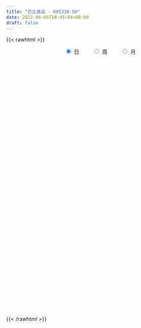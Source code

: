 ```yaml
---
title: "巴比食品 - 605338.SH"
date: 2022-06-05T10:45:04+08:00
draft: false
---
```

{{< rawhtml >}}
    <div style="text-align: center">
        <label style="padding: 1rem;"><input style="margin-right: .5rem" type="radio" name="period" value="D" checked onclick="period_change(this)">日</label>
        <label style="padding: 1rem;"><input style="margin-right: .5rem" type="radio" name="period" value="W" onclick="period_change(this)">周</label>
        <label style="padding: 1rem;"><input style="margin-right: .5rem" type="radio" name="period" value="M" onclick="period_change(this)">月</label>
    </div>
    <div id="chart" style="height: 700px;"></div> 
    <script type="text/javascript">
        const D_v = [3225.84,2124.67,2413.44,2912.29,7228.31,10612.51,6900.63,5354.43,237700.96,390131.5,228125.16,181907.25,162296.23,113404.46,126696.04,86474.25,101004.25,73787.41,64745.56,101404.12,103614.06,111016.78,66549.97,45231.55,39390.66,149205.11,128303.81,126851.75,92589.41,58743.82,53837.28,59475.64,51199.42,31970.53,33930.96,91618.0,44306.8,72389.13,40543.91,43063.78,51405.77,27296.37,20370.42,19319.02,20793.28,35754.71,33980.22,39771.98,42725.47,34937.84,33128.22,44159.5,53163.23,54803.07,27782.25,33604.96,28556.2,28007.14,27775.97,24351.49,46224.6,36361.28,50875.44,41311.99,28842.7,40452.66,78477.68,44644.0,31137.11,36314.97,27114.54,17106.44,20931.13,70267.71,46772.75,30630.36,55422.86,89325.13,44184.63,40770.69,37066.59,36634.15,35537.49,33337.1,30667.25,19664.46,70249.23,41333.84,22093.36,27203.68,23789.48,34592.4,12804.6,16503.73,35681.57,23002.86,18141.96,36223.23,12973.11,16471.52,29247.96,21429.72,14932.0,13679.76,10925.72,12004.59,20891.0,18903.99,17920.12,18590.12,15303.64,17448.06,18534.12,16783.31,9969.48,19296.48,16946.41,12378.73,47740.0,18539.12,15159.72,14470.01,22682.66,23563.64,17278.56,13240.0,23676.24,17237.87,15576.25,28785.4,25671.45,45274.86,38156.85,25017.07,16084.48,79004.49,78532.63,53992.24,39001.96,46043.43,21544.5,19931.11,24116.48,31069.57,43596.21,46912.08,36224.91,19941.28,16744.37,14583.82,30865.93,16675.96,33856.98,19874.2,17858.68,29662.75,21373.59,13433.24,18661.71,11440.0,17649.04,15656.1,14794.14,12863.9,32044.69,13306.01,13689.26,27330.18,20221.0,15343.1,23309.42,31591.01,19941.0,35755.51,27036.42,31382.1,27245.85,23987.34,21355.84,17199.62,21542.27,12523.46,37219.75,16501.18,40383.16,14605.6,15308.28,16575.24,12648.0,20122.48,7696.0,8361.38,9817.52,10537.0,48900.31,18460.01,37178.3,22385.4,44493.89,48074.08,57176.9,37644.24,55900.94,31825.24,45632.68,33951.96,22987.09,18065.76,14849.24,16315.71,18622.0,17487.0,12371.0,15599.0,11527.82,16718.0,15317.04,16166.0,38145.41,54737.55,33124.88,36868.98,19064.26,17392.24,20295.42,30385.52,16456.24,14672.66,16289.0,20284.12,13615.42,20331.05,15262.41,13928.05,17497.35,15843.0,25904.72,31375.5,19087.0,13892.65,15446.0,27366.0,25275.0,27154.05,25031.0,13990.0,12285.24,16897.0,16355.9,12291.0,9325.0,11306.0,12034.75,10839.62,13235.77,12778.13,37106.72,56146.52,48421.86,36239.77,29078.32,24134.72,16869.26,18642.0,12685.93,12873.04,14337.16,50133.96,60769.25,33465.7,20444.26,20112.41,21323.07,16300.15,23985.1,19332.75,13885.12,19212.55,12505.31,11481.18,14815.81,13442.74,12250.95,19350.7,13771.89,22233.0,20440.98,18415.96,28175.67,17344.71,23928.0,24455.11,14436.0,8136.12,7204.12,5921.0,11454.05,18627.07,13659.06,13868.0,14631.06,16667.21,36040.52,31574.17,19705.22,22979.36,13474.0,13289.51,92247.74,157002.9,104917.36,67747.28,111409.31,68545.97,45406.64,43139.04,51253.97,45724.57,30205.88,26073.0,22378.0,30659.65,15449.57,21688.61,23806.7,40186.7,13355.24,14852.5,16302.83,24838.0,11078.68,8747.0,12860.63,10399.04,18254.0,15077.04,14433.87,8794.0,14437.64,11720.24,11523.0,14065.0,17182.0,18843.36,13555.36,23668.0,17924.56,28899.58,31106.08,33579.47,10155.62,13459.0,7520.67,8261.06,10454.51,11710.38,16701.26,11863.99,15149.83,11582.0,8105.99,37372.47,24515.0,17733.99,53738.74,30287.74,39312.6,42246.24,67565.33,52806.49,44966.35,59938.0,41892.82,30539.38,32956.94,51025.0,61879.0,39261.0,33419.0,23950.25,23911.0,23393.13,24595.27,21627.49,26282.0,17693.75,11140.62,14284.0,12167.0,14063.0,20403.0,13215.0,16342.0,20257.92,12110.92,21689.0,9980.24,26150.9,33462.37,16861.14]
const D_histogram = [0.0,0.1167863248,0.3125090998,0.5594988625,0.8384388434,1.136187375,1.44475744,1.7597868847,2.0787613214,2.401723677,2.7296702375,2.6639944964,2.4785248285,2.2603348135,2.0087771404,1.6396147799,1.3712611498,1.0583337835,0.7359277121,0.3794082915,0.0723005344,-0.2064097633,-0.5594538547,-0.7906115082,-0.94740789,-0.8627841591,-0.5067827204,-0.199857933,-0.2992590515,-0.406213764,-0.5547663482,-0.582493722,-0.679766039,-0.7533524985,-0.8307692672,-1.2001107767,-1.4208126013,-1.6726645846,-1.8485303192,-1.8305962576,-1.6560512403,-1.5010400609,-1.4178602717,-1.3150996442,-1.247127995,-1.0491579162,-0.9627652408,-0.7571886389,-0.6442285461,-0.5286778975,-0.4699627683,-0.5280117486,-0.6645723912,-0.7714697631,-0.7885950351,-0.8858802987,-0.8763178273,-0.7057536281,-0.6088116461,-0.4353499232,-0.163315758,-0.0386685978,-0.1162314488,-0.1987802281,-0.3351950546,-0.1675196859,0.1542657452,0.1782618577,0.2717685456,0.4690541188,0.4832116488,0.4458385882,0.6610987569,0.7245231545,0.6718492698,0.6006058636,0.7938670137,0.9080395701,0.8797087153,0.9300182318,0.9699778109,0.8600222199,0.6905390724,0.4068165978,0.2224285629,0.0354319061,-0.3591815708,-0.6543747263,-0.7937059885,-0.8428256367,-0.9368438115,-0.9817402382,-0.9887042688,-1.0037360238,-0.9416148622,-0.8979783041,-0.8023506999,-0.7590069623,-0.6832437657,-0.6329710727,-0.6477312901,-0.563794833,-0.4402575967,-0.3835257954,-0.3318374135,-0.2380383438,-0.0775473107,0.0450327103,0.1724220727,0.3155383671,0.3754129365,0.4154949079,0.4764991706,0.4971935367,0.4942334629,0.3937893486,0.3521220188,0.3537819648,0.4550955635,0.533387957,0.5759767732,0.5977473485,0.602051287,0.4948922808,0.3708613774,0.2865844971,0.1939751726,0.1675644058,0.1689701325,0.2339387854,0.2652472376,0.3625570646,0.3178946863,0.2420231537,0.1257653071,0.2644178394,0.3003397236,0.2431391661,0.1574572461,-0.0555389708,-0.2113203266,-0.2772820168,-0.3205090997,-0.3937151022,-0.3239849218,-0.1899182375,-0.1031702471,-0.045925788,-0.0413404009,-0.0099182465,-0.0647700072,-0.0570781011,0.0597412641,0.1442494373,0.1577980318,0.2425869685,0.2923636239,0.257569102,0.2335452493,0.1818996016,0.1350173878,0.0262621663,-0.1086126431,-0.1874467765,-0.1008750575,-0.0897988715,-0.1168451355,-0.0301700651,0.0077984762,0.0176977972,0.0279517216,-0.0310964076,-0.1125465002,-0.1237393648,-0.1615033681,-0.2601607906,-0.3050664383,-0.2947250559,-0.3089767071,-0.3244279471,-0.2790930455,-0.2478149435,-0.281943568,-0.2627387404,-0.170308324,-0.0957891427,-0.0151246432,0.0447758761,0.0335366064,0.0803293017,0.0983179607,0.1155928485,0.1325276741,0.1365723667,-0.0658202895,-0.2062401129,-0.398902842,-0.3203784566,-0.1314249563,0.2020151559,0.3381280443,0.4670985714,0.6558809047,0.680584314,0.6672467734,0.6349878775,0.5419736405,0.4183488849,0.3110594635,0.1978642054,0.030290649,-0.0867077071,-0.184820935,-0.2604274156,-0.2395125697,-0.1758812886,-0.1050035541,-0.0547580922,-0.1131274736,0.060495262,0.132884981,0.213669166,0.1845884455,0.1592260591,0.153753475,0.2002508317,0.1845306243,0.1257499131,0.0255437158,-0.043740111,-0.0828907866,-0.0824061964,-0.1456231248,-0.1545000079,-0.2242266214,-0.2666614678,-0.1717335815,-0.0540065074,-0.0735419737,-0.1019762225,-0.1610684799,-0.2167664627,-0.2509687289,-0.2603984757,-0.2602334066,-0.2828261468,-0.2872215954,-0.2378448001,-0.2193522312,-0.1619745094,-0.0975410521,-0.0490713582,0.0010034263,0.05711508,0.0909645252,0.0680353739,-0.0781411366,0.029829765,0.1867063711,0.2602877075,0.3110340408,0.307722652,0.2770210996,0.2824604466,0.2451674447,0.2048229912,0.1131599059,0.1910750937,0.3024738157,0.3409000648,0.2727231598,0.2293883706,0.1478516296,0.0590714848,0.0213248121,-0.0622770094,-0.1005342088,-0.2019475998,-0.2752663974,-0.2633256806,-0.2847637543,-0.3068430314,-0.3389545922,-0.2664082784,-0.2169759053,-0.1369026258,-0.0478915311,0.0115321803,0.0811785516,0.1246783391,0.1798579352,0.2199103717,0.1413050639,0.0884906104,0.0601518874,0.008935591,-0.0405537391,0.0164725414,0.050441764,0.0572145769,0.0662392371,0.073498545,0.1607899108,0.1618370022,0.1447801722,0.0327010026,0.0002434319,-0.0354911294,0.1616089843,0.2776028279,0.2677626305,0.258729728,0.3560239665,0.3659932416,0.2605217156,0.0359370343,-0.2254490308,-0.3999588611,-0.4678370115,-0.5784895291,-0.5984285504,-0.5910097655,-0.5559128622,-0.5046788269,-0.4793273961,-0.569352539,-0.594850336,-0.585507518,-0.5081720121,-0.3694178292,-0.2745423749,-0.1955626322,-0.1736365468,-0.1046230977,-0.092438506,-0.0320618753,0.0554286244,0.1162720676,0.1997169652,0.2510170204,0.2476373036,0.1872619375,0.0562485496,-0.0516728648,-0.0882913547,-0.0646960079,-0.0344435485,-0.1100159486,-0.153892976,-0.0763357192,-0.0344093527,0.040500736,0.0669711458,0.1023835445,0.0762168624,0.077107433,0.124090662,0.1487166857,0.2125829449,0.2570066008,0.2716514156,0.3575038349,0.3971567826,0.3423276122,0.425016757,0.4182031546,0.4536123538,0.466647186,0.569210453,0.5757102532,0.5050302039,0.4797886783,0.3135018204,0.1555195311,-0.1246238304,-0.1600409783,-0.1030265725,-0.1395269873,-0.1845460098,-0.2206365619,-0.3004284276,-0.3631769199,-0.3262483297,-0.2593070024,-0.1828542011,-0.1550849437,-0.1633990654,-0.1896922306,-0.2145946311,-0.2451270939,-0.1761972054,-0.1228047384,-0.1493165743,-0.1654685115,-0.1553960951,-0.1769238433,-0.1688629492,-0.082305556,0.0299567324,0.0936648484]
const D_fast = [0.0,0.145982906,0.4198329559,0.8066974343,1.295247126,1.8770425013,2.5468019264,3.3017780922,4.1404428592,5.0638361341,6.074200254,6.674523137,7.1086846763,7.4555783646,7.7062149766,7.7469563111,7.8214179685,7.7730740479,7.6346499046,7.3729825568,7.0839499333,6.7536371949,6.2607296397,5.8319191092,5.4382707549,5.307198446,5.5365042046,5.7934645088,5.6192486274,5.4107404739,5.1234963026,4.9501454983,4.6829316716,4.4210070875,4.135898002,3.4665287983,2.8906238233,2.220605694,1.5826073796,1.1428923768,0.903424584,0.6831757482,0.4118904695,0.1858761859,-0.0579341637,-0.122253564,-0.2765521988,-0.2602727565,-0.3083698003,-0.324988626,-0.3837641889,-0.5738161064,-0.8765198468,-1.1762846594,-1.3905586903,-1.7093140285,-1.918831014,-1.9247052218,-1.9799661514,-1.9153419093,-1.6841366836,-1.5691566727,-1.6757773859,-1.8080212224,-2.0282348125,-1.9024393652,-1.5420874979,-1.4735259209,-1.3120770966,-0.9975279938,-0.8625675515,-0.788480965,-0.4079461071,-0.1633909209,-0.0481024882,0.0308055715,0.422533475,0.7637159239,0.955312248,1.2381263224,1.5205803543,1.6256303182,1.6287819388,1.4467636137,1.3179827195,1.1398440393,0.6554351697,0.1966483326,-0.1411094268,-0.4009354841,-0.7291646118,-1.019496098,-1.2736361958,-1.5396019568,-1.7128845108,-1.8937425287,-1.9987025994,-2.1451106024,-2.2401583472,-2.3481284225,-2.5248214624,-2.5818337135,-2.5683608764,-2.607510524,-2.6387814955,-2.6044920116,-2.4633878062,-2.3295496076,-2.1590547271,-1.937053841,-1.7833260374,-1.639370339,-1.4592412837,-1.3142485334,-1.1936502415,-1.1956470186,-1.1492838438,-1.0591784066,-0.8440909169,-0.6324515343,-0.4458685247,-0.2746611123,-0.1198443521,-0.103280288,-0.1345958471,-0.1472266031,-0.1913421344,-0.1758617999,-0.13221354,-0.0087601907,0.0888600709,0.276809164,0.3116204572,0.2962547131,0.2114381932,0.4161951854,0.5272020005,0.5307862346,0.4844686261,0.2575876665,0.048976229,-0.0863059654,-0.2096603232,-0.3812951013,-0.3925611514,-0.3059740265,-0.2450185978,-0.1992555857,-0.2050052988,-0.176062706,-0.2471069685,-0.2536845877,-0.1219299065,-0.0013593739,0.0516387285,0.1970744073,0.3199419687,0.3495397223,0.3839021819,0.3777314346,0.3646035678,0.2624138878,0.1003859177,-0.0253099099,0.0360430447,0.0246695129,-0.0315880349,0.0475445191,0.0874626795,0.1017864499,0.1190283047,0.0522060735,-0.0573806441,-0.0995083499,-0.1776481953,-0.3413458155,-0.4625180727,-0.5258579543,-0.6173537823,-0.713912009,-0.7383503688,-0.7690260027,-0.8736405192,-0.9201203767,-0.8702670413,-0.8196951456,-0.7428118069,-0.6717173186,-0.6745724367,-0.607697416,-0.5651292669,-0.5189561669,-0.4688894228,-0.4307016385,-0.6495493671,-0.8415292187,-1.1339176584,-1.135487887,-0.9793906259,-0.5954467247,-0.3748018252,-0.1290566552,0.2236959042,0.4185453921,0.5720195447,0.6985076183,0.7409867913,0.7219492569,0.6924247014,0.6286954947,0.4686946005,0.3300193177,0.185700856,0.0449875215,0.006024225,0.0256851839,0.07031203,0.1068679688,0.020216719,0.2089632701,0.3145742343,0.4487757108,0.4658421016,0.4802862301,0.5132520147,0.6098120793,0.640224528,0.6128812951,0.5190610267,0.4388421722,0.3789687999,0.358851841,0.2592291314,0.2117272463,0.0859439774,-0.0231562358,0.0288382551,0.1330637023,0.0951427426,0.0412144382,-0.0581449393,-0.1680345377,-0.2649789861,-0.3395083519,-0.4044016344,-0.4977009113,-0.5739017588,-0.5839861634,-0.6203316524,-0.603447558,-0.5633993637,-0.5271975093,-0.4768718683,-0.4064814445,-0.3498908681,-0.3558111758,-0.5215229705,-0.4060946276,-0.2025414287,-0.0638881655,0.064616678,0.1382359522,0.1767896747,0.2528441333,0.2768429926,0.2877042869,0.2243311781,0.3500151393,0.5370323152,0.6606835805,0.6606874655,0.674699769,0.6301259353,0.5561136618,0.5236981921,0.4245271182,0.3611363667,0.2092360757,0.0671006787,0.0132099754,-0.079419037,-0.1782090718,-0.2950592807,-0.2891150365,-0.2939266397,-0.2480790167,-0.1710408047,-0.1087340483,-0.0187930391,0.0558763332,0.1560204131,0.2510504425,0.2077714007,0.1770795998,0.1637788487,0.11479645,0.0551686852,0.1163131009,0.1628927646,0.1839692217,0.2095536912,0.2351876353,0.3626764788,0.4041828208,0.4233210339,0.3194171149,0.2870204022,0.2424130585,0.4799154183,0.6653099689,0.7224104291,0.7780599586,0.9643601887,1.0658277742,1.0254866771,0.8098862543,0.4921379316,0.217638386,0.0328009827,-0.2224739171,-0.3920200761,-0.5323537325,-0.6362350447,-0.7111707162,-0.8056511343,-1.038014412,-1.212224793,-1.3492588545,-1.3989663516,-1.352566626,-1.3263267655,-1.2962376808,-1.3177207321,-1.2748630574,-1.2857880922,-1.2334269304,-1.1320792745,-1.0421678145,-0.9087936756,-0.7947393653,-0.7362097562,-0.7497696379,-0.8667208884,-0.9875605189,-1.0462518475,-1.0388305027,-1.0171889305,-1.1202653178,-1.2026155891,-1.1441422621,-1.1108182338,-1.025782961,-0.9825697649,-0.92156148,-0.9286739465,-0.9085065177,-0.8305006231,-0.768695428,-0.6516834326,-0.5430081265,-0.4604504578,-0.2852220797,-0.1462799364,-0.1155272038,0.0734161303,0.1711533166,0.3199656042,0.4496622329,0.6945281131,0.8449554767,0.9005329783,0.9952386223,0.9073272195,0.788224813,0.4769254939,0.4014981015,0.4327558641,0.3613737024,0.2702181775,0.1789684849,0.0240695123,-0.1294732099,-0.1741067022,-0.1719921254,-0.1412528744,-0.152254853,-0.201418741,-0.2751349639,-0.3536860221,-0.4455002584,-0.4206196713,-0.3979283889,-0.4617693683,-0.5192884335,-0.5480650408,-0.6138237498,-0.6479785931,-0.5819975889,-0.4622461173,-0.3751217892]
const D_slow = [0.0,0.0291965812,0.1073238561,0.2471985718,0.4568082826,0.7408551264,1.1020444864,1.5419912075,2.0616815379,2.6621124571,3.3445300165,4.0105286406,4.6301598477,5.1952435511,5.6974378362,6.1073415312,6.4501568186,6.7147402645,6.8987221925,6.9935742654,7.011649399,6.9600469581,6.8201834945,6.6225306174,6.3856786449,6.1699826051,6.043286925,5.9933224418,5.9185076789,5.8169542379,5.6782626509,5.5326392203,5.3626977106,5.174359586,4.9666672692,4.666639575,4.3114364247,3.8932702785,3.4311376987,2.9734886343,2.5594758243,2.1842158091,1.8297507411,1.5009758301,1.1891938313,0.9269043523,0.6862130421,0.4969158823,0.3358587458,0.2036892715,0.0861985794,-0.0458043578,-0.2119474556,-0.4048148964,-0.6019636551,-0.8234337298,-1.0425131866,-1.2189515937,-1.3711545052,-1.479991986,-1.5208209255,-1.530488075,-1.5595459372,-1.6092409942,-1.6930397579,-1.7349196793,-1.696353243,-1.6517877786,-1.5838456422,-1.4665821125,-1.3457792003,-1.2343195532,-1.069044864,-0.8879140754,-0.719951758,-0.5698002921,-0.3713335386,-0.1443236461,0.0756035327,0.3081080906,0.5506025434,0.7656080984,0.9382428664,1.0399470159,1.0955541566,1.1044121332,1.0146167405,0.8510230589,0.6525965617,0.4418901526,0.2076791997,-0.0377558598,-0.284931927,-0.535865933,-0.7712696485,-0.9957642246,-1.1963518996,-1.3861036401,-1.5569145815,-1.7151573497,-1.8770901723,-2.0180388805,-2.1281032797,-2.2239847285,-2.3069440819,-2.3664536679,-2.3858404955,-2.374582318,-2.3314767998,-2.252592208,-2.1587389739,-2.0548652469,-1.9357404543,-1.8114420701,-1.6878837044,-1.5894363672,-1.5014058625,-1.4129603714,-1.2991864805,-1.1658394912,-1.0218452979,-0.8724084608,-0.7218956391,-0.5981725689,-0.5054572245,-0.4338111002,-0.3853173071,-0.3434262056,-0.3011836725,-0.2426989762,-0.1763871667,-0.0857479006,-0.006274229,0.0542315594,0.0856728862,0.151777346,0.2268622769,0.2876470684,0.32701138,0.3131266373,0.2602965556,0.1909760514,0.1108487765,0.0124200009,-0.0685762295,-0.1160557889,-0.1418483507,-0.1533297977,-0.1636648979,-0.1661444595,-0.1823369613,-0.1966064866,-0.1816711706,-0.1456088112,-0.1061593033,-0.0455125612,0.0275783448,0.0919706203,0.1503569326,0.195831833,0.22958618,0.2361517215,0.2089985608,0.1621368666,0.1369181023,0.1144683844,0.0852571005,0.0777145842,0.0796642033,0.0840886526,0.091076583,0.0833024811,0.0551658561,0.0242310149,-0.0161448272,-0.0811850248,-0.1574516344,-0.2311328984,-0.3083770752,-0.3894840619,-0.4592573233,-0.5212110592,-0.5916969512,-0.6573816363,-0.6999587173,-0.723906003,-0.7276871638,-0.7164931947,-0.7081090431,-0.6880267177,-0.6634472275,-0.6345490154,-0.6014170969,-0.5672740052,-0.5837290776,-0.6352891058,-0.7350148163,-0.8151094305,-0.8479656696,-0.7974618806,-0.7129298695,-0.5961552267,-0.4321850005,-0.262038922,-0.0952272286,0.0635197408,0.1990131509,0.3036003721,0.3813652379,0.4308312893,0.4384039515,0.4167270248,0.370521791,0.3054149371,0.2455367947,0.2015664725,0.175315584,0.161626061,0.1333441926,0.1484680081,0.1816892533,0.2351065448,0.2812536562,0.321060171,0.3594985397,0.4095612476,0.4556939037,0.487131382,0.4935173109,0.4825822832,0.4618595865,0.4412580374,0.4048522562,0.3662272542,0.3101705989,0.2435052319,0.2005718366,0.1870702097,0.1686847163,0.1431906607,0.1029235407,0.048731925,-0.0140102572,-0.0791098761,-0.1441682278,-0.2148747645,-0.2866801634,-0.3461413634,-0.4009794212,-0.4414730485,-0.4658583116,-0.4781261511,-0.4778752945,-0.4635965245,-0.4408553932,-0.4238465498,-0.4433818339,-0.4359243926,-0.3892477999,-0.324175873,-0.2464173628,-0.1694866998,-0.1002314249,-0.0296163133,0.0316755479,0.0828812957,0.1111712722,0.1589400456,0.2345584995,0.3197835157,0.3879643057,0.4453113984,0.4822743057,0.497042177,0.50237338,0.4868041276,0.4616705754,0.4111836755,0.3423670761,0.276535656,0.2053447174,0.1286339595,0.0438953115,-0.0227067581,-0.0769507344,-0.1111763909,-0.1231492736,-0.1202662286,-0.0999715907,-0.0688020059,-0.0238375221,0.0311400708,0.0664663368,0.0885889894,0.1036269613,0.105860859,0.0957224242,0.0998405596,0.1124510006,0.1267546448,0.1433144541,0.1616890903,0.201886568,0.2423458186,0.2785408616,0.2867161123,0.2867769703,0.2779041879,0.318306434,0.387707141,0.4546477986,0.5193302306,0.6083362222,0.6998345326,0.7649649615,0.7739492201,0.7175869624,0.6175972471,0.5006379942,0.356015612,0.2064084744,0.058656033,-0.0803221826,-0.2064918893,-0.3263237383,-0.468661873,-0.617374457,-0.7637513365,-0.8907943395,-0.9831487968,-1.0517843906,-1.1006750486,-1.1440841853,-1.1702399597,-1.1933495862,-1.2013650551,-1.1875078989,-1.1584398821,-1.1085106408,-1.0457563857,-0.9838470598,-0.9370315754,-0.922969438,-0.9358876542,-0.9579604929,-0.9741344948,-0.982745382,-1.0102493691,-1.0487226131,-1.0678065429,-1.0764088811,-1.0662836971,-1.0495409106,-1.0239450245,-1.0048908089,-0.9856139507,-0.9545912851,-0.9174121137,-0.8642663775,-0.8000147273,-0.7321018734,-0.6427259146,-0.543436719,-0.457854816,-0.3516006267,-0.247049838,-0.1336467496,-0.0169849531,0.1253176601,0.2692452235,0.3955027744,0.515449944,0.5938253991,0.6327052819,0.6015493243,0.5615390797,0.5357824366,0.5009006898,0.4547641873,0.3996050468,0.3244979399,0.23370371,0.1521416275,0.0873148769,0.0416013267,0.0028300907,-0.0380196756,-0.0854427333,-0.139091391,-0.2003731645,-0.2444224659,-0.2751236505,-0.312452794,-0.3538199219,-0.3926689457,-0.4368999065,-0.4791156438,-0.4996920328,-0.4922028497,-0.4687866376]
const D_data = [['2020-10-12', 15.26, 18.32, 15.26, 18.32],['2020-10-13', 20.15, 20.15, 20.15, 20.15],['2020-10-14', 22.17, 22.17, 22.17, 22.17],['2020-10-15', 24.39, 24.39, 24.39, 24.39],['2020-10-16', 26.83, 26.83, 26.83, 26.83],['2020-10-19', 29.51, 29.51, 29.51, 29.51],['2020-10-20', 32.46, 32.46, 32.46, 32.46],['2020-10-21', 35.71, 35.71, 35.71, 35.71],['2020-10-22', 39.28, 39.28, 39.27, 39.28],['2020-10-23', 42.0, 43.21, 40.6, 43.21],['2020-10-26', 44.0, 47.53, 42.88, 47.53],['2020-10-27', 45.34, 46.0, 44.6, 47.99],['2020-10-28', 48.0, 46.5, 46.29, 49.14],['2020-10-29', 46.74, 47.6, 46.53, 48.84],['2020-10-30', 47.09, 48.4, 46.0, 50.47],['2020-11-02', 48.75, 47.55, 46.1, 48.88],['2020-11-03', 47.82, 49.19, 47.23, 50.29],['2020-11-04', 49.19, 48.97, 47.5, 49.87],['2020-11-05', 49.2, 48.82, 48.23, 50.15],['2020-11-06', 49.0, 47.99, 47.19, 50.89],['2020-11-09', 47.35, 47.99, 46.71, 49.16],['2020-11-10', 47.53, 47.7, 45.24, 48.02],['2020-11-11', 47.6, 45.73, 45.57, 48.22],['2020-11-12', 45.22, 46.09, 44.56, 46.5],['2020-11-13', 45.68, 46.2, 45.3, 46.97],['2020-11-16', 46.44, 49.2, 45.98, 50.82],['2020-11-17', 49.36, 54.12, 49.01, 54.12],['2020-11-18', 54.07, 55.88, 52.5, 56.67],['2020-11-19', 54.75, 52.0, 51.73, 55.78],['2020-11-20', 51.51, 51.9, 50.78, 52.82],['2020-11-23', 51.72, 51.12, 49.45, 51.98],['2020-11-24', 50.58, 52.5, 50.08, 53.21],['2020-11-25', 52.55, 51.56, 51.35, 53.5],['2020-11-26', 51.05, 51.57, 50.55, 52.69],['2020-11-27', 51.47, 51.2, 50.0, 51.7],['2020-11-30', 50.8, 46.2, 46.08, 51.0],['2020-12-01', 45.0, 46.05, 44.6, 46.33],['2020-12-02', 45.5, 43.72, 42.6, 45.9],['2020-12-03', 43.24, 42.62, 42.07, 43.77],['2020-12-04', 42.59, 43.6, 42.31, 44.23],['2020-12-07', 42.86, 45.08, 42.51, 45.69],['2020-12-08', 44.89, 44.8, 44.08, 45.58],['2020-12-09', 44.46, 43.66, 43.62, 45.32],['2020-12-10', 43.1, 43.55, 42.49, 44.4],['2020-12-11', 43.66, 42.74, 42.19, 43.94],['2020-12-14', 42.52, 44.32, 40.82, 44.88],['2020-12-15', 44.2, 43.0, 42.91, 44.98],['2020-12-16', 42.28, 44.68, 41.05, 44.93],['2020-12-17', 44.3, 43.88, 43.79, 45.88],['2020-12-18', 44.0, 44.1, 42.5, 45.5],['2020-12-21', 43.81, 43.48, 43.34, 45.0],['2020-12-22', 43.47, 41.62, 41.58, 44.4],['2020-12-23', 41.5, 39.61, 39.4, 42.14],['2020-12-24', 39.0, 38.7, 36.88, 39.49],['2020-12-25', 38.0, 38.79, 37.49, 38.99],['2020-12-28', 38.0, 36.7, 36.41, 38.89],['2020-12-29', 35.9, 36.96, 35.51, 37.0],['2020-12-30', 36.5, 38.67, 36.22, 39.19],['2020-12-31', 38.02, 37.76, 37.69, 39.28],['2021-01-04', 37.73, 38.83, 37.04, 39.0],['2021-01-05', 39.31, 40.82, 38.83, 41.28],['2021-01-06', 40.3, 39.75, 37.0, 40.65],['2021-01-07', 40.15, 37.06, 36.8, 40.46],['2021-01-08', 36.06, 36.21, 35.35, 36.74],['2021-01-11', 36.0, 34.49, 34.14, 36.33],['2021-01-12', 34.07, 37.94, 33.81, 37.94],['2021-01-13', 38.16, 40.95, 38.05, 41.73],['2021-01-14', 40.94, 38.05, 37.89, 41.0],['2021-01-15', 37.9, 39.19, 37.2, 39.45],['2021-01-18', 38.7, 41.36, 38.7, 41.69],['2021-01-19', 41.8, 39.82, 39.5, 42.36],['2021-01-20', 39.85, 39.3, 39.2, 40.6],['2021-01-21', 40.73, 43.23, 40.73, 43.23],['2021-01-22', 44.96, 42.5, 41.57, 45.01],['2021-01-25', 41.99, 41.52, 41.0, 43.68],['2021-01-26', 40.95, 41.37, 40.07, 41.88],['2021-01-27', 41.1, 45.51, 40.22, 45.51],['2021-01-28', 45.0, 46.0, 44.03, 48.4],['2021-01-29', 45.78, 45.16, 43.4, 46.48],['2021-02-01', 44.8, 46.96, 43.81, 47.5],['2021-02-02', 46.77, 47.9, 46.16, 48.1],['2021-02-03', 47.79, 46.66, 45.0, 47.79],['2021-02-04', 46.0, 45.9, 44.03, 48.19],['2021-02-05', 45.21, 43.82, 42.55, 45.81],['2021-02-08', 43.1, 44.2, 41.22, 44.3],['2021-02-09', 43.8, 43.42, 43.1, 44.28],['2021-02-10', 43.45, 39.26, 39.08, 43.8],['2021-02-18', 39.2, 38.36, 37.59, 40.04],['2021-02-19', 38.24, 38.66, 37.73, 38.95],['2021-02-22', 38.9, 38.7, 38.2, 39.83],['2021-02-23', 38.66, 37.08, 37.0, 38.69],['2021-02-24', 37.1, 36.56, 35.36, 37.9],['2021-02-25', 36.67, 36.08, 35.8, 36.67],['2021-02-26', 35.18, 35.06, 34.5, 35.77],['2021-03-01', 35.16, 35.28, 34.5, 36.34],['2021-03-02', 35.2, 34.47, 34.2, 35.4],['2021-03-03', 34.46, 34.66, 34.18, 34.89],['2021-03-04', 34.55, 33.57, 32.53, 34.58],['2021-03-05', 33.2, 33.51, 32.68, 33.78],['2021-03-08', 33.45, 32.77, 32.7, 34.34],['2021-03-09', 32.57, 31.28, 30.5, 32.8],['2021-03-10', 31.49, 31.94, 31.25, 32.17],['2021-03-11', 31.95, 32.3, 31.65, 32.54],['2021-03-12', 32.31, 31.31, 31.11, 32.57],['2021-03-15', 31.29, 30.93, 30.85, 31.49],['2021-03-16', 30.98, 31.29, 30.36, 31.42],['2021-03-17', 31.16, 32.35, 31.02, 33.28],['2021-03-18', 32.03, 32.29, 32.02, 33.35],['2021-03-19', 32.28, 32.78, 32.24, 33.28],['2021-03-22', 32.89, 33.58, 32.45, 33.9],['2021-03-23', 33.71, 33.05, 32.7, 33.98],['2021-03-24', 32.76, 33.09, 31.87, 33.9],['2021-03-25', 32.82, 33.7, 32.43, 34.5],['2021-03-26', 33.6, 33.54, 33.03, 33.96],['2021-03-29', 33.5, 33.44, 33.33, 33.78],['2021-03-30', 33.12, 32.06, 31.89, 33.36],['2021-03-31', 32.15, 32.49, 31.87, 33.5],['2021-04-01', 32.42, 33.0, 32.39, 33.49],['2021-04-02', 33.19, 34.66, 32.88, 35.92],['2021-04-06', 34.93, 35.08, 34.56, 35.6],['2021-04-07', 35.01, 35.25, 34.23, 35.44],['2021-04-08', 35.13, 35.5, 34.38, 35.83],['2021-04-09', 35.58, 35.72, 35.13, 36.36],['2021-04-12', 35.84, 34.39, 33.78, 35.88],['2021-04-13', 34.0, 33.82, 33.39, 34.81],['2021-04-14', 33.62, 33.95, 33.62, 34.1],['2021-04-15', 34.0, 33.5, 32.35, 34.3],['2021-04-16', 33.49, 34.1, 33.14, 34.28],['2021-04-19', 34.1, 34.47, 33.75, 34.65],['2021-04-20', 34.42, 35.57, 34.3, 35.99],['2021-04-21', 35.4, 35.58, 34.88, 36.5],['2021-04-22', 35.51, 36.99, 35.32, 37.0],['2021-04-23', 37.03, 35.62, 34.88, 37.04],['2021-04-26', 35.41, 35.13, 34.92, 36.6],['2021-04-27', 35.2, 34.26, 33.91, 35.48],['2021-04-28', 35.13, 37.69, 35.13, 37.69],['2021-04-29', 38.31, 37.13, 36.86, 39.57],['2021-04-30', 36.51, 36.16, 35.2, 37.13],['2021-05-06', 35.77, 35.62, 34.93, 35.94],['2021-05-07', 35.59, 33.3, 33.0, 35.64],['2021-05-10', 32.77, 32.95, 32.74, 33.55],['2021-05-11', 33.11, 33.31, 32.81, 33.61],['2021-05-12', 33.11, 33.08, 32.0, 33.28],['2021-05-13', 32.85, 32.11, 32.09, 33.66],['2021-05-14', 32.0, 33.6, 31.9, 33.95],['2021-05-17', 32.99, 34.74, 32.9, 35.48],['2021-05-18', 35.63, 34.61, 34.34, 36.58],['2021-05-19', 35.05, 34.55, 34.24, 35.2],['2021-05-20', 34.06, 34.0, 34.0, 34.86],['2021-05-21', 34.17, 34.39, 33.81, 34.57],['2021-05-24', 34.3, 33.19, 32.78, 34.35],['2021-05-25', 33.03, 33.77, 33.02, 33.78],['2021-05-26', 33.8, 35.45, 33.78, 36.0],['2021-05-27', 35.1, 35.65, 35.01, 35.95],['2021-05-28', 35.85, 35.13, 34.7, 35.85],['2021-05-31', 35.05, 36.44, 34.81, 36.68],['2021-06-01', 36.36, 36.58, 36.22, 36.98],['2021-06-02', 36.42, 35.79, 35.62, 36.65],['2021-06-03', 35.9, 35.98, 35.28, 36.87],['2021-06-04', 35.6, 35.62, 35.42, 36.26],['2021-06-07', 35.4, 35.57, 35.21, 36.4],['2021-06-08', 35.69, 34.47, 34.4, 35.69],['2021-06-09', 34.58, 33.48, 33.35, 34.6],['2021-06-10', 33.11, 33.51, 33.0, 34.15],['2021-06-11', 33.47, 35.51, 33.0, 35.66],['2021-06-15', 35.51, 34.77, 34.54, 35.78],['2021-06-16', 34.77, 34.18, 33.85, 35.67],['2021-06-17', 34.19, 35.72, 34.0, 36.14],['2021-06-18', 35.71, 35.45, 34.9, 36.2],['2021-06-21', 35.1, 35.25, 34.77, 35.47],['2021-06-22', 35.25, 35.34, 35.01, 36.0],['2021-06-23', 35.34, 34.35, 33.66, 35.36],['2021-06-24', 34.25, 33.64, 33.51, 34.46],['2021-06-25', 33.74, 34.18, 32.8, 34.25],['2021-06-28', 34.12, 33.6, 33.3, 34.24],['2021-06-29', 33.56, 32.29, 32.15, 33.56],['2021-06-30', 32.29, 32.33, 31.48, 32.34],['2021-07-01', 32.25, 32.66, 31.9, 33.3],['2021-07-02', 32.52, 32.06, 31.98, 33.25],['2021-07-05', 32.1, 31.66, 31.38, 32.28],['2021-07-06', 31.8, 32.2, 31.52, 32.77],['2021-07-07', 32.03, 31.95, 31.88, 32.45],['2021-07-08', 31.8, 30.83, 30.58, 31.8],['2021-07-09', 30.59, 31.15, 30.35, 31.15],['2021-07-12', 31.02, 32.1, 31.02, 33.57],['2021-07-13', 32.1, 32.12, 31.7, 32.24],['2021-07-14', 32.22, 32.47, 31.9, 32.68],['2021-07-15', 32.5, 32.5, 31.66, 32.68],['2021-07-16', 32.25, 31.67, 31.66, 32.64],['2021-07-19', 31.67, 32.44, 31.5, 32.64],['2021-07-20', 32.43, 32.23, 32.04, 32.8],['2021-07-21', 32.27, 32.31, 32.07, 32.47],['2021-07-22', 32.4, 32.41, 32.0, 32.56],['2021-07-23', 32.46, 32.33, 32.05, 32.69],['2021-07-26', 31.9, 29.15, 29.1, 31.9],['2021-07-27', 29.32, 28.8, 28.43, 29.45],['2021-07-28', 28.82, 26.9, 26.39, 28.82],['2021-07-29', 27.5, 29.59, 27.16, 29.59],['2021-07-30', 30.47, 31.4, 29.0, 31.88],['2021-08-02', 31.53, 34.54, 31.53, 34.54],['2021-08-03', 36.71, 33.45, 32.86, 36.8],['2021-08-04', 32.7, 34.31, 32.7, 35.2],['2021-08-05', 34.05, 36.3, 33.6, 37.68],['2021-08-06', 36.0, 35.31, 34.0, 36.06],['2021-08-09', 35.09, 35.38, 34.9, 38.0],['2021-08-10', 35.95, 35.54, 34.31, 36.38],['2021-08-11', 34.73, 34.93, 34.54, 35.93],['2021-08-12', 34.87, 34.38, 34.04, 35.3],['2021-08-13', 34.49, 34.3, 33.6, 34.81],['2021-08-16', 34.78, 33.89, 33.54, 34.78],['2021-08-17', 33.74, 32.6, 32.3, 34.13],['2021-08-18', 32.3, 32.5, 32.1, 33.24],['2021-08-19', 31.98, 32.1, 31.89, 32.96],['2021-08-20', 32.35, 31.78, 30.97, 32.39],['2021-08-23', 31.51, 32.68, 31.45, 32.79],['2021-08-24', 32.54, 33.31, 31.68, 33.66],['2021-08-25', 33.1, 33.68, 32.77, 34.17],['2021-08-26', 33.54, 33.71, 32.96, 34.55],['2021-08-27', 33.86, 32.28, 32.08, 35.0],['2021-08-30', 31.5, 35.5, 31.48, 35.5],['2021-08-31', 34.52, 35.0, 34.51, 35.88],['2021-09-01', 34.59, 35.69, 33.75, 35.84],['2021-09-02', 35.25, 34.65, 34.55, 35.63],['2021-09-03', 34.47, 34.73, 33.76, 35.19],['2021-09-06', 35.25, 35.07, 34.02, 35.57],['2021-09-07', 35.02, 36.03, 34.65, 36.62],['2021-09-08', 35.73, 35.55, 35.27, 36.18],['2021-09-09', 35.68, 35.0, 34.89, 36.03],['2021-09-10', 34.7, 34.18, 34.02, 34.96],['2021-09-13', 33.94, 34.17, 33.75, 34.9],['2021-09-14', 34.35, 34.27, 34.15, 35.25],['2021-09-15', 34.95, 34.66, 33.22, 34.95],['2021-09-16', 34.5, 33.66, 33.41, 34.94],['2021-09-17', 33.23, 34.08, 33.22, 34.66],['2021-09-22', 33.7, 33.0, 32.51, 33.7],['2021-09-23', 32.96, 32.88, 32.41, 33.89],['2021-09-24', 32.88, 34.6, 32.25, 35.08],['2021-09-27', 34.66, 35.4, 34.02, 35.94],['2021-09-28', 35.43, 33.92, 33.35, 35.43],['2021-09-29', 33.68, 33.63, 33.5, 34.87],['2021-09-30', 33.64, 32.92, 32.8, 34.06],['2021-10-08', 33.21, 32.51, 32.33, 34.91],['2021-10-11', 32.0, 32.35, 32.0, 33.99],['2021-10-12', 32.43, 32.33, 31.7, 33.28],['2021-10-13', 31.74, 32.2, 30.34, 32.42],['2021-10-14', 31.97, 31.61, 31.38, 32.39],['2021-10-15', 31.45, 31.5, 31.45, 32.3],['2021-10-18', 31.27, 32.04, 30.65, 32.08],['2021-10-19', 31.76, 31.6, 31.33, 32.02],['2021-10-20', 31.71, 32.08, 31.25, 32.16],['2021-10-21', 31.95, 32.33, 31.84, 32.55],['2021-10-22', 32.5, 32.31, 32.07, 32.8],['2021-10-25', 32.23, 32.51, 31.77, 32.97],['2021-10-26', 32.47, 32.83, 32.05, 33.13],['2021-10-27', 32.6, 32.79, 32.15, 32.91],['2021-10-28', 32.34, 32.11, 31.65, 32.8],['2021-10-29', 30.99, 30.04, 29.09, 30.99],['2021-11-01', 30.0, 33.04, 28.59, 33.04],['2021-11-02', 32.8, 34.4, 32.64, 35.0],['2021-11-03', 34.04, 34.11, 33.6, 34.52],['2021-11-04', 33.8, 34.35, 33.77, 35.0],['2021-11-05', 34.6, 34.02, 33.66, 35.2],['2021-11-08', 33.88, 33.8, 33.1, 34.02],['2021-11-09', 33.8, 34.4, 33.33, 34.76],['2021-11-10', 34.39, 33.99, 33.73, 35.1],['2021-11-11', 33.93, 33.93, 33.3, 34.1],['2021-11-12', 33.85, 33.07, 33.05, 33.85],['2021-11-15', 33.08, 35.3, 33.07, 35.88],['2021-11-16', 35.65, 36.46, 35.58, 37.33],['2021-11-17', 35.7, 36.25, 35.5, 37.0],['2021-11-18', 36.29, 35.13, 35.07, 36.33],['2021-11-19', 35.4, 35.4, 34.76, 36.5],['2021-11-22', 34.97, 34.8, 34.46, 35.37],['2021-11-23', 34.51, 34.4, 34.21, 34.97],['2021-11-24', 34.4, 34.8, 34.21, 34.9],['2021-11-25', 34.77, 33.95, 33.8, 34.77],['2021-11-26', 33.95, 34.19, 33.38, 34.2],['2021-11-29', 33.8, 32.96, 32.9, 33.89],['2021-11-30', 32.9, 32.7, 32.62, 33.29],['2021-12-01', 32.9, 33.43, 32.73, 33.46],['2021-12-02', 33.28, 32.8, 32.7, 33.5],['2021-12-03', 32.8, 32.46, 32.21, 33.2],['2021-12-06', 32.37, 31.94, 31.9, 32.37],['2021-12-07', 31.95, 33.12, 31.9, 33.19],['2021-12-08', 32.87, 32.96, 32.8, 33.3],['2021-12-09', 33.0, 33.54, 32.9, 33.95],['2021-12-10', 33.55, 34.02, 33.34, 34.61],['2021-12-13', 33.89, 34.02, 33.48, 34.33],['2021-12-14', 33.9, 34.52, 33.39, 35.39],['2021-12-15', 34.73, 34.57, 34.0, 34.87],['2021-12-16', 34.85, 35.1, 33.88, 35.49],['2021-12-17', 35.1, 35.33, 34.1, 35.54],['2021-12-20', 35.0, 33.89, 33.89, 35.05],['2021-12-21', 33.7, 33.96, 33.52, 34.16],['2021-12-22', 33.96, 34.12, 33.73, 34.17],['2021-12-23', 34.0, 33.66, 33.66, 34.13],['2021-12-24', 33.66, 33.41, 33.2, 33.95],['2021-12-27', 33.63, 34.77, 32.91, 34.78],['2021-12-28', 34.77, 34.77, 34.33, 35.12],['2021-12-29', 34.7, 34.6, 34.22, 35.16],['2021-12-30', 34.35, 34.74, 33.98, 34.98],['2021-12-31', 34.55, 34.84, 34.22, 35.43],['2022-01-04', 34.85, 36.22, 34.35, 36.25],['2022-01-05', 36.26, 35.54, 35.3, 36.77],['2022-01-06', 35.38, 35.43, 34.84, 35.86],['2022-01-07', 35.31, 34.0, 33.99, 35.35],['2022-01-10', 33.95, 34.66, 33.65, 34.8],['2022-01-11', 34.8, 34.46, 34.17, 34.89],['2022-01-12', 34.6, 37.91, 34.54, 37.91],['2022-01-13', 39.63, 37.97, 37.81, 40.9],['2022-01-14', 38.23, 36.96, 36.69, 39.28],['2022-01-17', 36.94, 37.2, 36.07, 37.63],['2022-01-18', 36.5, 39.1, 36.36, 39.12],['2022-01-19', 38.28, 38.68, 37.5, 39.28],['2022-01-20', 38.4, 37.33, 36.88, 39.4],['2022-01-21', 36.51, 35.17, 34.8, 37.44],['2022-01-24', 34.98, 33.42, 32.0, 35.17],['2022-01-25', 32.99, 33.17, 32.99, 35.4],['2022-01-26', 33.33, 33.58, 32.43, 33.87],['2022-01-27', 33.58, 32.2, 31.85, 33.77],['2022-01-28', 32.6, 32.55, 32.2, 33.43],['2022-02-07', 33.18, 32.4, 31.31, 33.33],['2022-02-08', 32.15, 32.4, 31.74, 32.63],['2022-02-09', 32.2, 32.39, 32.02, 32.58],['2022-02-10', 32.16, 31.84, 31.78, 32.88],['2022-02-11', 32.15, 29.74, 29.52, 32.15],['2022-02-14', 29.63, 29.69, 29.4, 30.18],['2022-02-15', 29.78, 29.51, 29.15, 29.95],['2022-02-16', 29.71, 30.04, 29.39, 30.48],['2022-02-17', 30.03, 30.91, 29.96, 30.96],['2022-02-18', 30.75, 30.59, 30.24, 30.79],['2022-02-21', 30.59, 30.52, 30.36, 30.98],['2022-02-22', 30.3, 29.77, 29.53, 30.3],['2022-02-23', 29.9, 30.33, 29.89, 30.44],['2022-02-24', 30.3, 29.59, 29.25, 30.83],['2022-02-25', 29.9, 30.17, 29.9, 30.85],['2022-02-28', 30.47, 30.75, 29.9, 30.86],['2022-03-01', 30.8, 30.72, 30.47, 30.92],['2022-03-02', 30.61, 31.36, 30.11, 31.57],['2022-03-03', 31.36, 31.35, 31.12, 31.89],['2022-03-04', 31.35, 30.85, 30.4, 31.35],['2022-03-07', 30.41, 30.0, 29.21, 30.7],['2022-03-08', 30.04, 28.56, 28.41, 30.28],['2022-03-09', 28.81, 28.07, 27.25, 28.94],['2022-03-10', 28.8, 28.38, 28.11, 28.9],['2022-03-11', 28.24, 28.9, 27.42, 29.08],['2022-03-14', 28.62, 28.95, 28.1, 29.43],['2022-03-15', 28.65, 27.3, 27.3, 29.82],['2022-03-16', 27.87, 27.12, 25.37, 27.98],['2022-03-17', 27.23, 28.49, 27.13, 29.36],['2022-03-18', 28.24, 28.17, 28.06, 28.56],['2022-03-21', 27.97, 28.75, 27.95, 29.02],['2022-03-22', 28.72, 28.31, 28.15, 28.99],['2022-03-23', 28.56, 28.51, 28.1, 28.77],['2022-03-24', 28.44, 27.69, 27.6, 28.44],['2022-03-25', 27.44, 27.88, 27.44, 28.65],['2022-03-28', 28.66, 28.53, 28.03, 29.28],['2022-03-29', 28.39, 28.42, 28.06, 29.1],['2022-03-30', 28.38, 29.17, 28.3, 29.27],['2022-03-31', 29.01, 29.29, 28.8, 29.7],['2022-04-01', 29.08, 29.18, 28.79, 29.5],['2022-04-06', 30.0, 30.5, 29.54, 31.49],['2022-04-07', 30.3, 30.48, 29.7, 31.01],['2022-04-08', 30.51, 29.48, 29.1, 30.77],['2022-04-11', 29.28, 31.53, 29.28, 31.88],['2022-04-12', 30.77, 30.91, 29.76, 31.06],['2022-04-13', 30.87, 31.84, 30.39, 33.06],['2022-04-14', 31.36, 32.05, 31.2, 33.99],['2022-04-15', 32.28, 33.91, 32.0, 34.56],['2022-04-18', 33.98, 33.49, 33.0, 34.89],['2022-04-19', 33.02, 32.83, 32.0, 33.97],['2022-04-20', 32.5, 33.6, 32.11, 34.43],['2022-04-21', 33.7, 31.71, 31.06, 33.72],['2022-04-22', 31.3, 31.21, 30.36, 31.59],['2022-04-25', 30.18, 28.59, 28.5, 30.89],['2022-04-26', 28.93, 30.77, 28.87, 31.45],['2022-04-27', 30.34, 31.96, 29.61, 31.97],['2022-04-28', 30.98, 30.82, 30.16, 31.66],['2022-04-29', 30.31, 30.43, 29.55, 30.98],['2022-05-05', 30.43, 30.22, 30.11, 31.18],['2022-05-06', 29.3, 29.2, 28.43, 29.75],['2022-05-09', 29.2, 28.8, 28.55, 30.12],['2022-05-10', 28.0, 29.73, 27.8, 30.17],['2022-05-11', 29.85, 30.17, 29.59, 30.84],['2022-05-12', 30.16, 30.51, 30.01, 32.2],['2022-05-13', 30.86, 30.05, 29.78, 31.18],['2022-05-16', 30.0, 29.52, 29.35, 30.37],['2022-05-17', 29.52, 29.05, 28.59, 29.8],['2022-05-18', 29.0, 28.75, 28.63, 29.75],['2022-05-19', 28.35, 28.32, 27.93, 28.5],['2022-05-20', 28.56, 29.47, 28.53, 29.68],['2022-05-23', 29.48, 29.45, 29.21, 30.32],['2022-05-24', 29.23, 28.37, 28.34, 29.44],['2022-05-25', 28.37, 28.21, 27.98, 29.0],['2022-05-26', 28.18, 28.34, 27.64, 28.48],['2022-05-27', 28.5, 27.72, 27.36, 28.63],['2022-05-30', 27.73, 27.85, 27.7, 28.12],['2022-05-31', 27.93, 28.92, 27.5, 29.18],['2022-06-01', 28.89, 29.69, 28.89, 30.98],['2022-06-02', 29.91, 29.54, 29.01, 29.91]]
const W_v = [17904.55,650700.03,812429.14,427415.59,365803.02,555693.8999999999,230413.83,291921.62,139184.86,187170.22,213036.27,117944.27,199124.8,223554.15,171734.79,266335.73,183346.02,120580.94,63427.2,114893.89,126022.73,95760.96,80645.42,86659.25,106331.1,70851.51,94996.31,153464.81,252630.91,85045.39,140257.87,134406.46,119131.75,94571.29,93007.87,74546.45,125940.04,131007.55,104986.28,99520.28,56534.38,171417.91,230621.4,135486.73,80394.71,97874.27,161187.91,98098.84,83421.05,59245.07,79801.15,27366.0,103735.29,66174.9,85994.99,194021.19,75407.39,184925.58,94826.19,71457.59,88047.52,112319.45,47151.29,77452.4,110299.27,380931.51,336248.24,175635.42,131791.23,80427.25,65337.71,60908.75,87313.72,121665.31,51405.62,63403.07,79621.46,233150.65,230143.04,218540.94,47861.25,113591.64,72057.62,83614.84,86454.65]
const W_histogram = [0.0,1.0453333333,1.9745610636,2.4204250567,2.446368082,2.6801713379,2.6174593054,1.9258771033,1.3021267348,0.8922974737,0.2103362015,-0.333782404,-0.7954047277,-0.8902140698,-0.727053272,-0.4505793268,-0.371819811,-0.6257579981,-0.8207686228,-1.1582041076,-1.4337538174,-1.6942836178,-1.693669386,-1.5708576594,-1.3513382425,-1.0834609763,-0.9678784281,-0.7512168318,-0.5433877407,-0.5677310035,-0.5333614943,-0.4315073696,-0.2949019473,-0.1589584417,-0.0684844957,-0.0079058093,-0.0464418816,-0.1992202037,-0.3379210263,-0.3684979689,-0.3199277101,-0.3250365575,-0.0539042976,0.0622972885,-0.02120681,-0.0327274604,0.1259926883,0.1913559451,0.2230602706,0.2710643889,0.1857517754,0.1019761125,-0.0149675832,-0.0303877154,-0.1778556407,-0.0010922844,0.0550081375,0.2417350555,0.2740821041,0.1741612819,0.2061387005,0.3026868243,0.2278244643,0.2627196582,0.2191146087,0.3706006922,0.3324463905,0.1237029071,-0.1934271921,-0.3278539292,-0.4210200545,-0.4122818853,-0.5070309298,-0.5826636777,-0.612942127,-0.5103390298,-0.3924814754,-0.0067795142,0.0715785068,0.075558416,0.0038207707,0.0211174674,0.0020050532,-0.1135972187,-0.055529431]
const W_fast = [0.0,1.3066666667,2.7295346629,3.7805049201,4.4180399659,5.3218860563,5.9135388501,5.7034259239,5.405207239,5.2184523464,4.5890751246,3.9615109181,3.3010374125,2.9836745529,2.9650720328,3.1289011462,3.1147057092,2.7043280226,2.3041252422,1.6771387306,1.0431505664,0.3590498616,-0.0637532532,-0.3336559414,-0.4519710852,-0.454959063,-0.5813461218,-0.5524887335,-0.4805065775,-0.6467825912,-0.7457534556,-0.7517761733,-0.6888962378,-0.5926923426,-0.5193395206,-0.4607372865,-0.5108838293,-0.7134672023,-0.9366482814,-1.0593497163,-1.090761385,-1.1771293717,-0.9194731862,-0.787697278,-0.876503079,-0.8962055945,-0.7059872737,-0.5927850306,-0.5053156376,-0.389545422,-0.4284200917,-0.4867017264,-0.607387318,-0.630404379,-0.8223362145,-0.6458459293,-0.5759934731,-0.3288327911,-0.2279652165,-0.2843457182,-0.2008336245,-0.0286137947,-0.0465200386,0.0540550699,0.0652286726,0.3093649292,0.354322225,0.1765044685,-0.1889824288,-0.4053726482,-0.6037937871,-0.6981260892,-0.9196328662,-1.1409315335,-1.3244455146,-1.3494271748,-1.3296899892,-0.9456829066,-0.849430259,-0.8265607457,-0.8973431983,-0.8747671348,-0.8933782857,-1.0373798622,-0.9931944323]
const W_slow = [0.0,0.2613333333,0.7549735992,1.3600798634,1.9716718839,2.6417147184,3.2960795447,3.7775488206,4.1030805043,4.3261548727,4.3787389231,4.2952933221,4.0964421402,3.8738886227,3.6921253047,3.579480473,3.4865255203,3.3300860207,3.124893865,2.8353428381,2.4769043838,2.0533334793,1.6299161328,1.237201718,0.8993671574,0.6285019133,0.3865323063,0.1987280983,0.0628811631,-0.0790515877,-0.2123919613,-0.3202688037,-0.3939942905,-0.4337339009,-0.4508550249,-0.4528314772,-0.4644419476,-0.5142469985,-0.5987272551,-0.6908517473,-0.7708336749,-0.8520928142,-0.8655688886,-0.8499945665,-0.855296269,-0.8634781341,-0.831979962,-0.7841409758,-0.7283759081,-0.6606098109,-0.6141718671,-0.5886778389,-0.5924197347,-0.6000166636,-0.6444805738,-0.6447536449,-0.6310016105,-0.5705678466,-0.5020473206,-0.4585070001,-0.406972325,-0.3313006189,-0.2743445029,-0.2086645883,-0.1538859361,-0.0612357631,0.0218758345,0.0528015613,0.0044447633,-0.077518719,-0.1827737326,-0.2858442039,-0.4126019364,-0.5582678558,-0.7115033875,-0.839088145,-0.9372085138,-0.9389033924,-0.9210087657,-0.9021191617,-0.901163969,-0.8958846022,-0.8953833389,-0.9237826435,-0.9376650013]
const W_data = [['2020-10-16', 15.26, 26.83, 15.26, 26.83],['2020-10-23', 29.51, 43.21, 29.51, 43.21],['2020-10-30', 44.0, 48.4, 42.88, 50.47],['2020-11-06', 48.75, 47.99, 46.1, 50.89],['2020-11-13', 47.35, 46.2, 44.56, 49.16],['2020-11-20', 46.44, 51.9, 45.98, 56.67],['2020-11-27', 51.72, 51.2, 49.45, 53.5],['2020-12-04', 50.8, 43.6, 42.07, 51.0],['2020-12-11', 42.86, 42.74, 42.19, 45.69],['2020-12-18', 42.52, 44.1, 40.82, 45.88],['2020-12-25', 43.81, 38.79, 36.88, 45.0],['2020-12-31', 38.0, 37.76, 35.51, 39.28],['2021-01-08', 37.73, 36.21, 35.35, 41.28],['2021-01-15', 36.0, 39.19, 33.81, 41.73],['2021-01-22', 38.7, 42.5, 38.7, 45.01],['2021-01-29', 41.99, 45.16, 40.07, 48.4],['2021-02-05', 44.8, 43.82, 42.55, 48.19],['2021-02-10', 43.1, 39.26, 39.08, 44.3],['2021-02-19', 39.2, 38.66, 37.59, 40.04],['2021-02-26', 38.9, 35.06, 34.5, 39.83],['2021-03-05', 35.16, 33.51, 32.53, 36.34],['2021-03-12', 33.45, 31.31, 30.5, 34.34],['2021-03-19', 31.29, 32.78, 30.36, 33.35],['2021-03-26', 32.89, 33.54, 31.87, 34.5],['2021-04-02', 33.5, 34.66, 31.87, 35.92],['2021-04-09', 34.93, 35.72, 34.23, 36.36],['2021-04-16', 35.84, 34.1, 32.35, 35.88],['2021-04-23', 34.1, 35.62, 33.75, 37.04],['2021-04-30', 35.41, 36.16, 33.91, 39.57],['2021-05-07', 35.77, 33.3, 33.0, 35.94],['2021-05-14', 32.77, 33.6, 31.9, 33.95],['2021-05-21', 32.99, 34.39, 32.9, 36.58],['2021-05-28', 34.3, 35.13, 32.78, 36.0],['2021-06-04', 35.05, 35.62, 34.81, 36.98],['2021-06-11', 35.4, 35.51, 33.0, 36.4],['2021-06-18', 35.51, 35.45, 33.85, 36.2],['2021-06-25', 35.1, 34.18, 32.8, 36.0],['2021-07-02', 34.12, 32.06, 31.48, 34.24],['2021-07-09', 32.1, 31.15, 30.35, 32.77],['2021-07-16', 31.02, 31.67, 31.02, 33.57],['2021-07-23', 31.67, 32.33, 31.5, 32.8],['2021-07-30', 31.9, 31.4, 26.39, 31.9],['2021-08-06', 31.53, 35.31, 31.53, 37.68],['2021-08-13', 35.09, 34.3, 33.6, 38.0],['2021-08-20', 34.78, 31.78, 30.97, 34.78],['2021-08-27', 31.51, 32.28, 31.45, 35.0],['2021-09-03', 31.5, 34.73, 31.48, 35.88],['2021-09-10', 35.25, 34.18, 34.02, 36.62],['2021-09-17', 33.94, 34.08, 33.22, 35.25],['2021-09-24', 33.7, 34.6, 32.25, 35.08],['2021-09-30', 34.66, 32.92, 32.8, 35.94],['2021-10-08', 33.21, 32.51, 32.33, 34.91],['2021-10-15', 32.0, 31.5, 30.34, 33.99],['2021-10-22', 31.27, 32.31, 30.65, 32.8],['2021-10-29', 32.23, 30.04, 29.09, 33.13],['2021-11-05', 30.0, 34.02, 28.59, 35.2],['2021-11-12', 33.88, 33.07, 33.05, 35.1],['2021-11-19', 33.08, 35.4, 33.07, 37.33],['2021-11-26', 34.97, 34.19, 33.38, 35.37],['2021-12-03', 33.8, 32.46, 32.21, 33.89],['2021-12-10', 32.37, 34.02, 31.9, 34.61],['2021-12-17', 33.89, 35.33, 33.39, 35.54],['2021-12-24', 35.0, 33.41, 33.2, 35.05],['2021-12-31', 33.63, 34.84, 32.91, 35.43],['2022-01-07', 34.85, 34.0, 33.99, 36.77],['2022-01-14', 33.95, 36.96, 33.65, 40.9],['2022-01-21', 36.94, 35.17, 34.8, 39.4],['2022-01-28', 34.98, 32.55, 31.85, 35.4],['2022-02-11', 33.18, 29.74, 29.52, 33.33],['2022-02-18', 29.63, 30.59, 29.15, 30.96],['2022-02-25', 30.59, 30.17, 29.25, 30.98],['2022-03-04', 30.47, 30.85, 29.9, 31.89],['2022-03-11', 30.41, 28.9, 27.25, 30.7],['2022-03-18', 28.62, 28.17, 25.37, 29.82],['2022-03-25', 27.97, 27.88, 27.44, 29.02],['2022-04-01', 28.66, 29.18, 28.03, 29.7],['2022-04-08', 30.0, 29.48, 29.1, 31.49],['2022-04-15', 29.28, 33.91, 29.28, 34.56],['2022-04-22', 33.98, 31.21, 30.36, 34.89],['2022-04-29', 30.18, 30.43, 28.5, 31.97],['2022-05-06', 30.43, 29.2, 28.43, 31.18],['2022-05-13', 29.2, 30.05, 27.8, 32.2],['2022-05-20', 30.0, 29.47, 27.93, 30.37],['2022-05-27', 29.48, 27.72, 27.36, 30.32],['2022-06-02', 27.73, 29.54, 27.5, 30.98]]
const M_v = [1481033.7200000002,1670944.3399999999,857639.2399999998,860749.47,482248.0499999999,435300.7299999999,632062.27,508504.22,444067.27,477802.03,632239.5400000002,393891.59,283271.18,580898.2100000001,364710.39,1003114.4400000001,291990.0599999999,362156.61,769562.0799999998,353256.49,50323.51]
const M_histogram = [0.0,-0.1403988604,-0.7593392911,-0.6331719443,-1.1619653684,-1.5903599272,-1.5315222975,-1.3832325682,-1.463656466,-1.4769415405,-1.1549886101,-0.9996441753,-1.0056458696,-0.7566196451,-0.392261924,-0.2565350954,-0.2393693549,-0.2751716871,-0.1757434659,-0.1654837995,-0.0753422894]
const M_fast = [0.0,-0.1754985755,-0.9842738289,-1.0163994682,-1.8356842344,-2.661668775,-2.9857117197,-3.1832301325,-3.6295681467,-4.0120886063,-3.9788828285,-4.0734494375,-4.3308625991,-4.2709912859,-4.0046990458,-3.933105991,-3.9757825893,-4.0803778433,-4.0248854885,-4.055996772,-3.9846908342]
const M_slow = [0.0,-0.0350997151,-0.2249345379,-0.3832275239,-0.673718866,-1.0713088478,-1.4541894222,-1.7999975642,-2.1659116807,-2.5351470659,-2.8238942184,-3.0738052622,-3.3252167296,-3.5143716409,-3.6124371218,-3.6765708957,-3.7364132344,-3.8052061562,-3.8491420227,-3.8905129725,-3.9093485449]
const M_data = [['2020-10-30', 15.26, 48.4, 15.26, 50.47],['2020-11-30', 48.75, 46.2, 44.56, 56.67],['2020-12-31', 45.0, 37.76, 35.51, 46.33],['2021-01-29', 37.73, 45.16, 33.81, 48.4],['2021-02-26', 44.8, 35.06, 34.5, 48.19],['2021-03-31', 35.16, 32.49, 30.36, 36.34],['2021-04-30', 32.42, 36.16, 32.35, 39.57],['2021-05-31', 35.77, 36.44, 31.9, 36.68],['2021-06-30', 36.36, 32.33, 31.48, 36.98],['2021-07-30', 32.25, 31.4, 26.39, 33.57],['2021-08-31', 31.53, 35.0, 30.97, 38.0],['2021-09-30', 34.59, 32.92, 32.25, 36.62],['2021-10-29', 33.21, 30.04, 29.09, 34.91],['2021-11-30', 30.0, 32.7, 28.59, 37.33],['2021-12-31', 32.9, 34.84, 31.9, 35.54],['2022-01-28', 34.85, 32.55, 31.85, 40.9],['2022-02-28', 33.18, 30.75, 29.15, 33.33],['2022-03-31', 30.8, 29.29, 25.37, 31.89],['2022-04-29', 29.08, 30.43, 28.5, 34.89],['2022-05-31', 30.43, 28.92, 27.36, 32.2],['2022-06-30', 28.89, 29.54, 28.89, 30.98]]
        const D_a = [null,null,null,null,null,null,null,null,null,null,null,null,null,null,null,null,null,null,null,50.89,null,null,null,44.56,null,null,null,56.67,null,null,null,null,null,null,null,null,null,null,null,null,null,null,null,null,null,null,null,null,null,null,null,null,null,null,null,null,35.51,null,null,null,41.28,null,null,null,null,33.81,null,null,null,null,null,null,null,null,null,null,null,48.4,null,null,null,null,null,null,null,null,null,null,null,null,null,null,null,null,null,null,null,null,null,null,null,null,null,null,null,30.36,null,null,null,null,null,null,null,null,null,null,null,null,null,null,null,null,null,null,null,null,null,null,null,null,null,null,null,null,null,null,39.57,null,null,null,null,null,32.0,null,null,null,36.58,null,null,null,32.78,null,null,null,null,null,36.98,null,null,null,null,null,null,33.0,null,null,null,null,36.2,null,null,null,null,null,null,null,null,null,null,null,null,null,null,30.35,null,null,null,null,null,null,32.8,null,null,null,null,null,26.39,null,null,null,null,null,null,null,38.0,null,null,null,null,null,null,null,null,30.97,null,null,null,null,null,null,null,null,null,null,null,36.62,null,null,null,null,null,null,null,null,null,null,null,null,null,null,null,null,null,null,null,null,null,null,null,null,null,null,null,null,null,null,null,28.59,null,null,null,null,null,null,null,null,null,null,37.33,null,null,null,null,null,null,null,null,null,null,null,null,null,31.9,null,null,null,null,null,null,null,null,35.54,null,null,null,null,null,32.91,null,null,null,null,null,null,null,null,null,null,null,40.9,null,null,null,null,null,null,null,null,null,null,null,null,null,null,null,null,null,29.15,null,null,null,null,null,null,null,null,null,null,null,31.89,null,null,null,null,null,null,null,null,25.37,null,null,null,null,null,null,null,null,null,null,null,null,null,null,null,null,null,null,null,null,34.89,null,null,null,null,28.5,null,null,null,null,null,null,null,null,null,32.2,null,null,null,null,null,null,null,null,null,null,27.36,null,null,null,null]
const W_a = [null,null,null,null,null,56.67,null,null,null,null,null,null,null,null,null,null,null,null,null,null,null,null,30.36,null,null,null,null,null,39.57,null,null,null,null,null,null,null,null,null,null,null,null,26.39,null,null,null,null,null,36.62,null,null,null,null,null,null,null,28.59,null,null,null,null,null,null,null,null,null,40.9,null,null,null,null,null,null,null,25.37,null,null,null,null,34.89,null,null,null,null,27.36,null]
const M_a = [null,56.67,null,null,null,null,null,null,null,26.39,null,null,null,null,null,40.9,null,null,null,null,null]
        const D_b = [[{ coord: ['2020-11-06', 50.89] }, { coord: ['2020-12-29', 44.56] }],[{ coord: ['2020-12-29', 41.28] }, { coord: ['2021-06-18', 35.51] }],[{ coord: ['2021-07-09', 32.8] }, { coord: ['2021-12-06', 30.35] }],[{ coord: ['2021-12-17', 35.54] }, { coord: ['2022-02-15', 32.91] }],[{ coord: ['2022-02-15', 31.89] }, { coord: ['2022-05-12', 29.15] }]]
const W_b = [[{ coord: ['2020-11-20', 39.57] }, { coord: ['2022-04-22', 30.36] }]]
const M_b = []
    </script>
{{< /rawhtml >}}